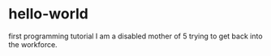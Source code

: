 # hello-world
first programming tutorial
I am a disabled mother of 5 trying to get back into the workforce.
